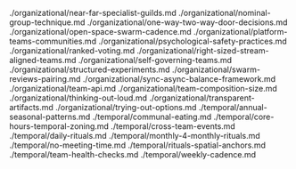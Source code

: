 ./organizational/near-far-specialist-guilds.md
./organizational/nominal-group-technique.md
./organizational/one-way-two-way-door-decisions.md
./organizational/open-space-swarm-cadence.md
./organizational/platform-teams-communities.md
./organizational/psychological-safety-practices.md
./organizational/ranked-voting.md
./organizational/right-sized-stream-aligned-teams.md
./organizational/self-governing-teams.md
./organizational/structured-experiments.md
./organizational/swarm-reviews-pairing.md
./organizational/sync-async-balance-framework.md
./organizational/team-api.md
./organizational/team-composition-size.md
./organizational/thinking-out-loud.md
./organizational/transparent-artifacts.md
./organizational/trying-out-options.md
./temporal/annual-seasonal-patterns.md
./temporal/communal-eating.md
./temporal/core-hours-temporal-zoning.md
./temporal/cross-team-events.md
./temporal/daily-rituals.md
./temporal/monthly-4-monthly-rituals.md
./temporal/no-meeting-time.md
./temporal/rituals-spatial-anchors.md
./temporal/team-health-checks.md
./temporal/weekly-cadence.md

